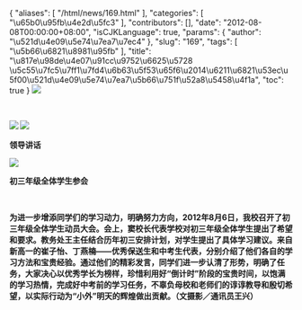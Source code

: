 {
    "aliases": [
        "/html/news/169.html"
    ],
    "categories": [
        "\u65b0\u95fb\u4e2d\u5fc3"
    ],
    "contributors": [],
    "date": "2012-08-08T00:00:00+08:00",
    "isCJKLanguage": true,
    "params": {
        "author": "\u521d\u4e09\u5e74\u7ea7\u7ec4"
    },
    "slug": "169",
    "tags": [
        "\u5b66\u6821\u8981\u95fb"
    ],
    "title": "\u817e\u98de\u4e07\u91cc\u9752\u6625\u5728 \u5c55\u7fc5\u7ff1\u7fd4\u6b63\u5f53\u65f6\u2014\u6211\u6821\u53ec\u5f00\u521d\u4e09\u5e74\u7ea7\u5b66\u751f\u52a8\u5458\u4f1a",
    "toc": true
}
**![](https://cdn.tfls.online/mirror/full/860cec1311bdb36a3cb19c0eb6223c3d7e84dcba.jpg)**

 

**![](https://cdn.tfls.online/mirror/full/3d8c7c01edd3ee3451e57798f65481fdf84fb0e3.jpg) ![](https://cdn.tfls.online/mirror/full/0b4ba9221b2556c015d6aae49d87e3c6dab81747.jpg)**

**领导讲话**

**![](https://cdn.tfls.online/mirror/full/ff9b66d646a486a4046e479a1df9c86bc980fdab.jpg)**

**初三年级全体学生参会**

 

**为进一步增添同学们的学习动力，明确努力方向，2012年8月6日，我校召开了初三年级全体学生动员大会。会上，窦校长代表学校对初三年级全体学生提出了希望和要求。教务处王主任结合历年初三安排计划，对学生提出了具体学习建议。来自新高一的崔子怡、丁燕楠——优秀保送生和中考生代表，分别介绍了他们各自的学习方法和宝贵经验。通过他们的精彩发言，同学们进一步认清了形势，明确了任务，大家决心以优秀学长为榜样，珍惜利用好“倒计时”阶段的宝贵时间，以饱满的学习热情，完成好中考前的学习任务，不辜负母校和老师们的谆谆教导和殷切希望，以实际行动为“小外”明天的辉煌做出贡献。（文摄影／通讯员王兴）**

